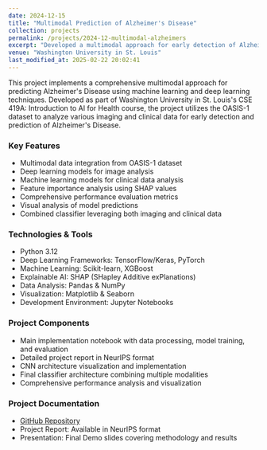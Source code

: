 ```yaml
---
date: 2024-12-15
title: "Multimodal Prediction of Alzheimer's Disease"
collection: projects
permalink: /projects/2024-12-multimodal-alzheimers
excerpt: "Developed a multimodal approach for early detection of Alzheimer's Disease using the OASIS-1 dataset, combining imaging and clinical data analysis through deep learning and machine learning techniques."
venue: "Washington University in St. Louis"
last_modified_at: 2025-02-22 20:02:41
---
```


This project implements a comprehensive multimodal approach for predicting Alzheimer's Disease using machine learning and deep learning techniques. Developed as part of Washington University in St. Louis's CSE 419A: Introduction to AI for Health course, the project utilizes the OASIS-1 dataset to analyze various imaging and clinical data for early detection and prediction of Alzheimer's Disease.

### Key Features

- Multimodal data integration from OASIS-1 dataset
- Deep learning models for image analysis
- Machine learning models for clinical data analysis
- Feature importance analysis using SHAP values
- Comprehensive performance evaluation metrics
- Visual analysis of model predictions
- Combined classifier leveraging both imaging and clinical data

### Technologies & Tools

- Python 3.12
- Deep Learning Frameworks: TensorFlow/Keras, PyTorch
- Machine Learning: Scikit-learn, XGBoost
- Explainable AI: SHAP (SHapley Additive exPlanations)
- Data Analysis: Pandas & NumPy
- Visualization: Matplotlib & Seaborn
- Development Environment: Jupyter Notebooks

### Project Components

- Main implementation notebook with data processing, model training, and evaluation
- Detailed project report in NeurIPS format
- CNN architecture visualization and implementation
- Final classifier architecture combining multiple modalities
- Comprehensive performance analysis and visualization

### Project Documentation

- [GitHub Repository](https://github.com/agopalareddy/CSE419A_Multimodal_Prediction_of_Alzheimers)
- Project Report: Available in NeurIPS format
- Presentation: Final Demo slides covering methodology and results